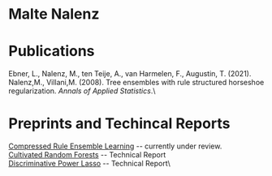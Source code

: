 # Malte Nalenz


# Publications
Ebner, L., Nalenz, M., ten Teije, A., van Harmelen, F., Augustin, T. (2021). 
Nalenz,M., Villani,M. (2008). Tree ensembles with rule structured horseshoe regularization. *Annals of Applied Statistics*.\
# Preprints and Techincal Reports
[Compressed Rule Ensemble Learning](./CRE.pdf)  -- currently under review.\
[Cultivated Random Forests](https://epub.ub.uni-muenchen.de/77861/) -- Technical Report\
[Discriminative Power Lasso](https://epub.ub.uni-muenchen.de/77862/) -- Technical Report\

